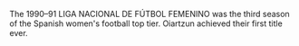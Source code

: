 The 1990–91 LIGA NACIONAL DE FÚTBOL FEMENINO was the third season of the Spanish women's football top tier. Oiartzun achieved their first title ever.
